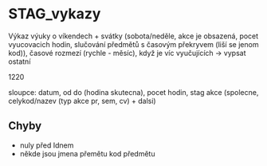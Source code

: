# STAG_vykazy

Výkaz výuky o víkendech + svátky (sobota/neděle, akce je obsazená, pocet vyucovacich hodin, slučování předmětů s časovým překryvem (liší se jenom kod)), časové rozmezí (rychle - měsíc), když je víc vyučujících -> vypsat ostatní

1220

sloupce: datum, od do (hodina skutecna), pocet hodin, stag akce (spolecne, celykod/nazev (typ akce pr, sem, cv) + dalsi)

## Chyby

* nuly před Idnem
* někde jsou jmena přemětu kod předmětu
